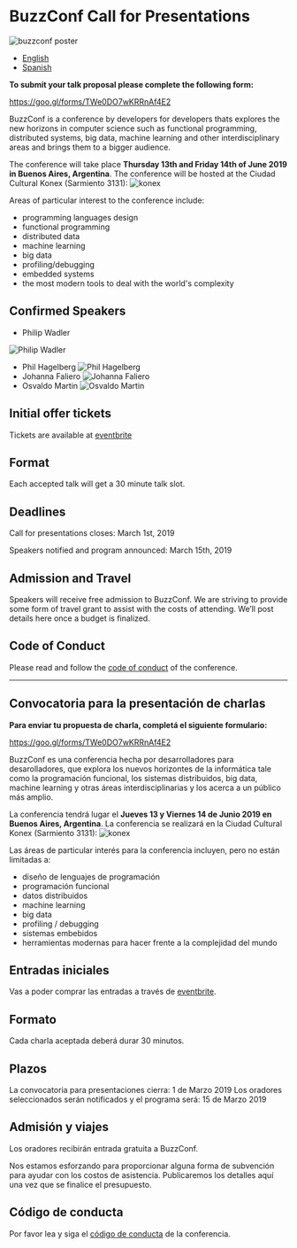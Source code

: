 # BuzzConf Call for Presentations
![buzzconf poster](https://raw.githubusercontent.com/lambdaclass/buzzconf/master/poster.png)

- [English](#call-for-presentations)
- [Spanish](#convocatoria-para-la-presentación-de-charlas)

**To submit your talk proposal please complete the following form:**

https://goo.gl/forms/TWe0DO7wKRRnAf4E2

BuzzConf is a conference by developers for developers thats explores the new horizons in computer science such as functional programming, distributed systems, big data, machine learning and other interdisciplinary areas and brings them to a bigger audience.

The conference will take place **Thursday 13th and Friday 14th of June 2019 in Buenos Aires, Argentina**. The conference will be hosted at the Ciudad Cultural Konex (Sarmiento 3131):
![konex](https://raw.githubusercontent.com/lambdaclass/buzzconf/master/konex.jpg)

Areas of particular interest to the conference include:
- programming languages design
- functional programming
- distributed data
- machine learning
- big data
- profiling/debugging
- embedded systems
- the most modern tools to deal with the world's complexity


## Confirmed Speakers
- Philip Wadler

![Philip Wadler](https://cdn.evbuc.com/eventlogos/238610471/philipwadlerbuzzconf.png)
- Phil Hagelberg
![Phil Hagelberg](https://cdn.evbuc.com/eventlogos/238610471/philhagelbergbuzzconf.png)
- Johanna Faliero
![Johanna Faliero](https://cdn.evbuc.com/eventlogos/238610471/johannacaterinafalierobuzzconf.png)
- Osvaldo Martin
![Osvaldo Martin](https://cdn.evbuc.com/eventlogos/238610471/osvaldomartinbuzzconf.png)

## Initial offer tickets

Tickets are available at [eventbrite](https://buzzconf2019.eventbrite.com.ar/)

## Format

Each accepted talk will get a 30 minute talk slot.

## Deadlines

Call for presentations closes: March 1st, 2019

Speakers notified and program announced: March 15th, 2019

## Admission and Travel

Speakers will receive free admission to BuzzConf.
We are striving to provide some form of travel grant to assist with the costs of attending. We’ll post details here once a budget is finalized.

## Code of Conduct

Please read and follow the [code of conduct](./CODE_OF_CONDUCT.md) of the conference.
 

---

## Convocatoria para la presentación de charlas

**Para enviar tu propuesta de charla, completá el siguiente formulario:**

https://goo.gl/forms/TWe0DO7wKRRnAf4E2

BuzzConf es una conferencia hecha por desarrolladores para desarolladores, que explora los nuevos horizontes de la informática tale como la programación funcional, los sistemas distribuidos, big data, machine learning y otras áreas interdisciplinarias y los acerca a un público más amplio.

La conferencia tendrá lugar el **Jueves 13 y Viernes 14 de Junio 2019 en Buenos Aires, Argentina**. La conferencia se realizará en la Ciudad Cultural Konex (Sarmiento 3131):
![konex](https://raw.githubusercontent.com/lambdaclass/buzzconf/master/konex.jpg)

Las áreas de particular interés para la conferencia incluyen, pero no están limitadas a:
- diseño de lenguajes de programación
- programación funcional
- datos distribuidos
- machine learning
- big data
- profiling / debugging
- sistemas embebidos
- herramientas modernas para hacer frente a la complejidad del mundo

## Entradas iniciales

Vas a poder comprar las entradas a través de [eventbrite](hhttps://buzzconf2019.eventbrite.com.ar/).

## Formato

Cada charla aceptada deberá durar 30 minutos.

## Plazos

La convocatoria para presentaciones cierra: 1 de Marzo 2019
Los oradores seleccionados serán notificados y el programa será: 15 de Marzo 2019

## Admisión y viajes

Los oradores recibirán entrada gratuita a BuzzConf.

Nos estamos esforzando para proporcionar alguna forma de subvención para ayudar con los costos de asistencia. Publicaremos los detalles aquí una vez que se finalice el presupuesto.

## Código de conducta

Por favor lea y siga el [código de conducta](./CODE_OF_CONDUCT.md) de la conferencia.
